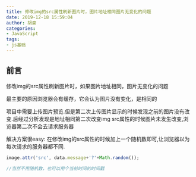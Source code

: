 ```yaml
---
title: 修改img的src属性刷新图片时，图片地址相同图片无变化的问题
date: 2019-12-18 15:59:04
author: 胡豪
categories: 
- JavaScript 
tags:
- js基础
---
```



## 前言
修改img的src属性刷新图片时，如果图片地址相同，图片无变化的问题

最主要的原因浏览器会有缓存，它会认为图片没有变化，是相同的

项目中需要上传图片预览.但是第二次上传图片显示的时候发现之前的图片没有改变.后经过分析发现是地址相同第二次改变img src属性的时候图片未发生改变,浏览器第二次不会去请求服务器 

解决方案很easy:
在修改img的src属性的时候加上一个随机数即可,让浏览器以为每次请求的服务器都不同.
```js
image.attr('src', data.message+'?'+Math.random());

//当然不用随机数，也可以用个当前时间的时间戳
```
